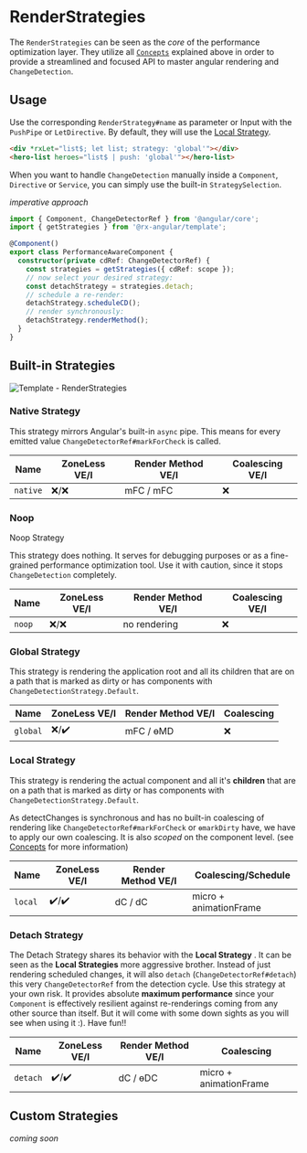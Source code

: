 # RenderStrategies

The `RenderStrategies` can be seen as the _core_ of the performance optimization layer. They utilize all
[`Concepts`](https://github.com/BioPhoton/rx-angular/tree/master/libs/template/docs/concepts.md) explained above in order to provide a streamlined and focused API to master
angular rendering and `ChangeDetection`.

## Usage

Use the corresponding `RenderStrategy#name` as parameter or Input with the `PushPipe` or `LetDirective`.
By default, they will use the [Local Strategy](https://github.com/BioPhoton/rx-angular/tree/master/libs/template/docs/viewport-prio.md).

```html
<div *rxLet="list$; let list; strategy: 'global'"></div>
<hero-list heroes="list$ | push: 'global'"></hero-list>
```

When you want to handle `ChangeDetection` manually inside a `Component`, `Directive` or `Service`, you can
simply use the built-in `StrategySelection`.

_imperative approach_

```typescript
import { Component, ChangeDetectorRef } from '@angular/core';
import { getStrategies } from '@rx-angular/template';

@Component()
export class PerformanceAwareComponent {
  constructor(private cdRef: ChangeDetectorRef) {
    const strategies = getStrategies({ cdRef: scope });
    // now select your desired strategy:
    const detachStrategy = strategies.detach;
    // schedule a re-render:
    detachStrategy.scheduleCD();
    // render synchronously:
    detachStrategy.renderMethod();
  }
}
```

## Built-in Strategies

![Template - RenderStrategies](https://raw.githubusercontent.com/BioPhoton/rx-angular/master/libs/template/images/template_rendering-strategies.png)

### Native Strategy

This strategy mirrors Angular's built-in `async` pipe.
This means for every emitted value `ChangeDetectorRef#markForCheck` is called.

| Name     | ZoneLess VE/I | Render Method VE/I | Coalescing VE/I |
| -------- | ------------- | ------------------ | --------------- |
| `native` | ❌/❌         | mFC / mFC          | ❌              |

### Noop

Noop Strategy

This strategy does nothing. It serves for debugging purposes or as a fine-grained performance optimization tool.
Use it with caution, since it stops `ChangeDetection` completely.

| Name   | ZoneLess VE/I | Render Method VE/I | Coalescing VE/I |
| ------ | ------------- | ------------------ | --------------- |
| `noop` | ❌/❌         | no rendering       | ❌              |

### Global Strategy

This strategy is rendering the application root and
all its children that are on a path
that is marked as dirty or has components with `ChangeDetectionStrategy.Default`.

| Name     | ZoneLess VE/I | Render Method VE/I | Coalescing |
| -------- | ------------- | ------------------ | ---------- |
| `global` | ❌/✔️         | mFC / ɵMD          | ❌         |

### Local Strategy

This strategy is rendering the actual component and
all it's **children** that are on a path
that is marked as dirty or has components with `ChangeDetectionStrategy.Default`.

As detectChanges is synchronous and has no built-in coalescing of rendering
like `ChangeDetectorRef#markForCheck` or `ɵmarkDirty` have, we have to apply our own coalescing.
It is also _scoped_ on the component level. (see [Concepts](https://github.com/BioPhoton/rx-angular/tree/master/libs/template/docs/concepts.md) for more information)

| Name    | ZoneLess VE/I | Render Method VE/I | Coalescing/Schedule    |
| ------- | ------------- | ------------------ | ---------------------- |
| `local` | ✔️/✔️         | dC / dC            | micro + animationFrame |

### Detach Strategy

The Detach Strategy shares its behavior with the **Local Strategy** . It can be seen as
the **Local Strategies** more aggressive brother. Instead of just rendering scheduled changes,
it will also `detach` (`ChangeDetectorRef#detach`) this very `ChangeDetectorRef` from the detection cycle.
Use this strategy at your own risk. It provides absolute **maximum performance** since your `Component` is
effectively resilient against re-renderings coming from any other source than itself. But it will come with
some down sights as you will see when using it :). Have fun!!

| Name     | ZoneLess VE/I | Render Method VE/I | Coalescing             |
| -------- | ------------- | ------------------ | ---------------------- |
| `detach` | ✔️/✔️         | dC / ɵDC           | micro + animationFrame |

## Custom Strategies

_coming soon_
